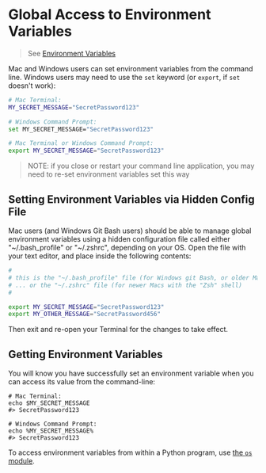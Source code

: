 


# Global Access to Environment Variables

> See [Environment Variables](/notes/environment-variables/README.md)

Mac and Windows users can set environment variables from the command line. Windows users may need to use the `set` keyword (or `export`, if `set` doesn't work):

```sh
# Mac Terminal:
MY_SECRET_MESSAGE="SecretPassword123"

# Windows Command Prompt:
set MY_SECRET_MESSAGE="SecretPassword123"

# Mac Terminal or Windows Command Prompt:
export MY_SECRET_MESSAGE="SecretPassword123"
```

> NOTE: if you close or restart your command line application, you may need to re-set environment variables set this way


## Setting Environment Variables via Hidden Config File

Mac users (and Windows Git Bash users) should be able to manage global environment variables using a hidden configuration file called either "~/.bash_profile" or "~/.zshrc", depending on your OS. Open the file with your text editor, and place inside the following contents:

```sh
#
# this is the "~/.bash_profile" file (for Windows git Bash, or older Macs with the "Bash" shell)
# ... or the "~/.zshrc" file (for newer Macs with the "Zsh" shell)
#

export MY_SECRET_MESSAGE="SecretPassword123"
export MY_OTHER_MESSAGE="SecretPassword456"
```

Then exit and re-open your Terminal for the changes to take effect.


## Getting Environment Variables

You will know you have successfully set an environment variable when you can access its value from the command-line:

```shell
# Mac Terminal:
echo $MY_SECRET_MESSAGE
#> SecretPassword123

# Windows Command Prompt:
echo %MY_SECRET_MESSAGE%
#> SecretPassword123
```

To access environment variables from within a Python program, use [the `os` module](/notes/python/modules/os.md#environment-variables).
